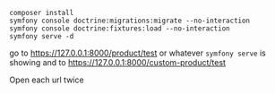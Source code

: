 ```
composer install
symfony console doctrine:migrations:migrate --no-interaction
symfony console doctrine:fixtures:load --no-interaction
symfony serve -d
```

go to https://127.0.0.1:8000/product/test or whatever `symfony serve` is showing
and to https://127.0.0.1:8000/custom-product/test

Open each url twice